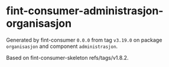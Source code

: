 # fint-consumer-administrasjon-organisasjon

Generated by fint-consumer `0.0.0` from tag `v3.19.0` on package `organisasjon` and component `administrasjon`.

Based on fint-consumer-skeleton refs/tags/v1.8.2.
